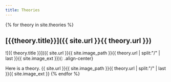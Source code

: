```yaml
---
title: Theories
---
```


{% for theory in site.theories %}
## [{{theory.title}}]({{ site.url }}{{ theory.url }})
![{{ theory.title }}]({{ site.url }}{{ site.image_path }}{{ theory.url | split:"/" | last }}{{ site.image_ext }}){: .align-center}


Here is a theory. {{ site.url }}{{ site.image_path }}{{ theory.url | split:"/" | last }}{{ site.image_ext }}
{% endfor %}